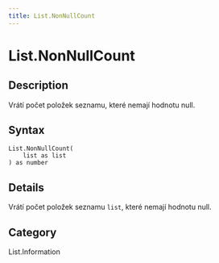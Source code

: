 ```yaml
---
title: List.NonNullCount
---
```


# List.NonNullCount


## Description

Vrátí počet položek seznamu, které nemají hodnotu null.


## Syntax

```powerquery
List.NonNullCount(
    list as list
) as number
```


## Details

Vrátí počet položek seznamu <code>list</code>, které nemají hodnotu null.



## Category
List.Information

